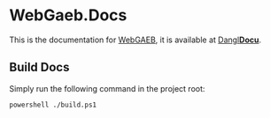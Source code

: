 # WebGaeb.Docs

This is the documentation for [WebGAEB](https://www.web-gaeb.de/), it is available at [Dangl**Docu**](https://docs.dangl-it.com/Projects/WebGAEB).

## Build Docs

Simply run the following command in the project root:

    powershell ./build.ps1
